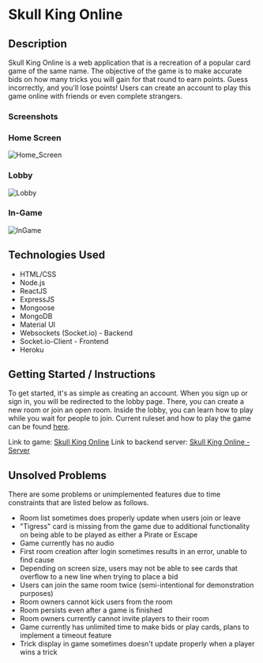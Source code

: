 # Skull King Online

## Description

Skull King Online is a web application that is a recreation of a popular card game of the same name. The objective of the game is to make accurate bids on how many tricks you will gain for that round to earn points. Guess incorrectly, and you'll lose points! Users can create an account to play this game online with friends or even complete strangers.

### Screenshots

### Home Screen

![Home_Screen](https://i.imgur.com/H6LQg9V.png)

### Lobby

![Lobby](https://i.imgur.com/JDFaX9G.png)

### In-Game

![InGame](https://i.imgur.com/veCYRjA.png)

## Technologies Used

- HTML/CSS
- Node.js
- ReactJS
- ExpressJS
- Mongoose
- MongoDB
- Material UI
- Websockets (Socket.io) - Backend
- Socket.io-Client - Frontend
- Heroku

## Getting Started / Instructions

To get started, it's as simple as creating an account. When you sign up or sign in, you will be redirected to the lobby page. There, you can create a new room or join an open room. Inside the lobby, you can learn how to play while you wait for people to join. Current ruleset and how to play the game can be found [here](https://www.grandpabecksgames.com/pages/skull-king).

Link to game: [Skull King Online](https://sk-online.herokuapp.com)
Link to backend server: [Skull King Online - Server](https://sk-online-server.herokuapp.com)

## Unsolved Problems
There are some problems or unimplemented features due to time constraints that are listed below as follows.

- Room list sometimes does properly update when users join or leave
- "Tigress" card is missing from the game due to additional functionality on being able to be played as either a Pirate or Escape
- Game currently has no audio
- First room creation after login sometimes results in an error, unable to find cause
- Depending on screen size, users may not be able to see cards that overflow to a new line when trying to place a bid
- Users can join the same room twice (semi-intentional for demonstration purposes)
- Room owners cannot kick users from the room
- Room persists even after a game is finished
- Room owners currently cannot invite players to their room
- Game currently has unlimited time to make bids or play cards, plans to implement a timeout feature
- Trick display in game sometimes doesn't update properly when a player wins a trick
